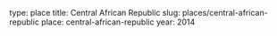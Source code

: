 type: place
title: Central African Republic
slug: places/central-african-republic
place: central-african-republic
year: 2014
